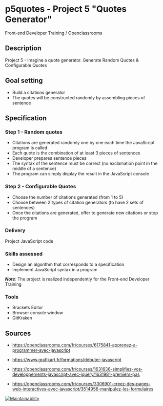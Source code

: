 # p5quotes - Project 5 "Quotes Generator"

Front-end Developer Training / Openclassrooms

## Description

Project 5 - Imagine a quote generator. Generate Random Quotes & Configurable Quotes

## Goal setting

  * Build a citations generator
  * The quotes will be constructed randomly by assembling pieces of sentence

## Specification

### Step 1 - Random quotes

  * Citations are generated randomly one by one each time the JavaScript program is called
  * Each quote is the combination of at least 3 pieces of sentences
  * Developer prepares sentence pieces
  * The syntax of the sentence must be correct (no exclamation point in the middle of a sentence)
  * The program can simply display the result in the JavaScript console

### Step 2 - Configurable Quotes

  * Choose the number of citations generated (from 1 to 5)
  * Choose between 2 types of citation generators (to have 2 sets of sentences)
  * Once the citations are generated, offer to generate new citations or stop the program

### Delivery

Project JavaScript code

### Skills assessed

  * Design an algorithm that corresponds to a specification
  * Implement JavaScript syntax in a program

***Note***: The project is realized independently for the Front-end Developer Training

### Tools

  * Brackets Editor
  * Browser console window
  * GitKraken

## Sources

  * <https://openclassrooms.com/fr/courses/6175841-apprenez-a-programmer-avec-javascript>

  * <https://www.grafikart.fr/formations/debuter-javascript>  

  * <https://openclassrooms.com/fr/courses/1631636-simplifiez-vos-developpements-javascript-avec-jquery/1631981-premiers-pas>  

  * <https://openclassrooms.com/fr/courses/3306901-creez-des-pages-web-interactives-avec-javascript/3514956-manipulez-les-formulaires>

[![Maintainability](https://api.codeclimate.com/v1/badges/5438c41caa6341113227/maintainability)](https://codeclimate.com/github/lana-rodion/p5quotes/maintainability)
